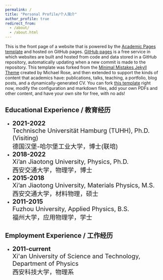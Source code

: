 ```yaml
---
permalink: /
title: "Personal Profile/个人简介"
author_profile: true
redirect_from: 
  - /about/
  - /about.html
---
```


This is the front page of a website that is powered by the [Academic Pages template](https://github.com/academicpages/academicpages.github.io) and hosted on GitHub pages. [GitHub pages](https://pages.github.com) is a free service in which websites are built and hosted from code and data stored in a GitHub repository, automatically updating when a new commit is made to the repository. This template was forked from the [Minimal Mistakes Jekyll Theme](https://mmistakes.github.io/minimal-mistakes/) created by Michael Rose, and then extended to support the kinds of content that academics have: publications, talks, teaching, a portfolio, blog posts, and a dynamically-generated CV. You can fork [this template](https://github.com/academicpages/academicpages.github.io) right now, modify the configuration and markdown files, add your own PDFs and other content, and have your own site for free, with no ads!

## Educational Experience / 教育经历
- <div class="education-item">
  <div style="font-size: 20px; font-weight: bold;">2021-2022</div>
  <div style="font-size: 20px;">
    Technische Universität Hamburg (TUHH), Ph.D. (Visiting)<br>
    德国汉堡-哈尔堡工业大学，博士(联培)

- <div class="education-item">
  <div style="font-size: 20px; font-weight: bold;">2018-2022</div>
  <div style="font-size: 20px;">
    Xi’an Jiaotong University, Physics, Ph.D.<br>
    西安交通大学，物理学，博士

- <div class="education-item">
  <div style="font-size: 20px; font-weight: bold;">2015-2018</div>
  <div style="font-size: 20px;">
    Xi’an Jiaotong University, Materials Physics, M.S.<br>
    西安交通大学，材料物理，硕士

- <div class="education-item">
  <div style="font-size: 20px; font-weight: bold;">2011-2015</div>
  <div style="font-size: 20px;">
    Fuzhou University, Applied Physics, B.S.<br>
    福州大学，应用物理学，学士


## Employment Experience / 工作经历
- <span style="font-size: 20px;">**2011-current**</span>  
  <span style="font-size: 20px;">Xi'an University of Science and Technology, Department of Physics</span>  
  <span style="font-size: 20px;">西安科技大学，物理系</span>
